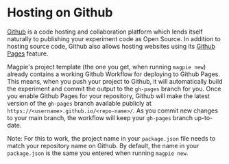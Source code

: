 # Hosting on Github

[Github](https://github.com) is a code hosting and collaboration platform which lends itself naturally to
publishing your experiment code as Open Source. In addition to hosting source code, Github also allows
hosting websites using its [Github Pages](https://pages.github.com/) feature.

Magpie's project template (the one you get, when running `magpie new`) already contains a working Github Workflow for deploying to Github Pages.
This means, when you push your project to Github, it will automatically build the experiment and commit the output
to the `gh-pages` branch for you. Once you enable Github Pages for your repository, Github will make the latest version of the `gh-pages`
branch available publicly at `https://<username>.github.io/<repo-name>/`. As you commit new changes to your main branch,
the workflow will keep your `gh-pages` branch up-to-date.

Note: For this to work, the project name in your `package.json` file needs to match your repository name on Github.
By default, the name in your `package.json` is the same you entered when running `magpie new`.
